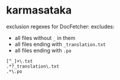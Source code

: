 # karmasataka

exclusion regexes for DocFetcher:
excludes:
 - all files without `_` in them
 - all files ending with `_translation.txt`
 - all files ending with `.po`
```
[^_]+\.txt
.*?_translation\.txt
.*\.po
```